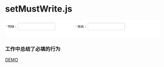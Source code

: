 # setMustWrite.js
![](IMG/index.png)
### 工作中总结了必填的行为
[DEMO](https://lemondreamtobe.github.io/setMustWrite.js)
